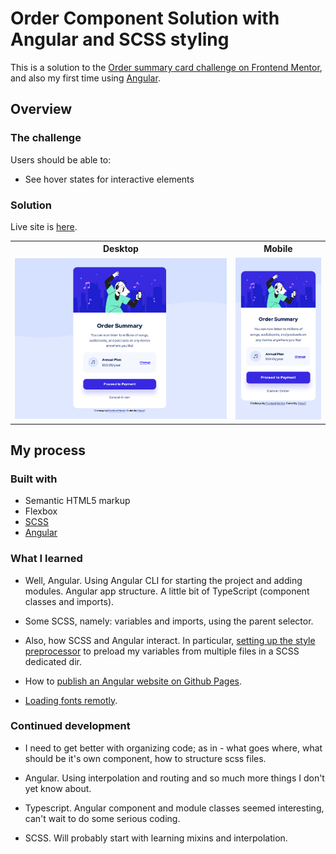 
# Order Component Solution with Angular and SCSS styling

This is a solution to the [Order summary card challenge on Frontend Mentor](https://www.frontendmentor.io/challenges/order-summary-component-QlPmajDUj), and also my first time using [Angular](https://angular.io/).


## Overview

### The challenge

Users should be able to:

- See hover states for interactive elements

### Solution

Live site is [here](https://fobya7.github.io/order-summary-component/).

<table>
    <tr>
        <th>Desktop</th>
        <th>Mobile</th>
    </tr>
    <tr>
        <td width="70%"> <img src="readme/screenshot-desktop.png"> </td>
        <td width="30%"> <img src="readme/screenshot-mobile.png"> </td>
    </tr>
</table>


## My process

### Built with

- Semantic HTML5 markup
- Flexbox
- [SCSS](https://sass-lang.com/)
- [Angular](https://angular.io/)

### What I learned

- Well, Angular. Using Angular CLI for starting the project and adding modules.
Angular app structure. A little bit of TypeScript (component classes and imports).

- Some SCSS, namely: variables and imports, using the parent selector.

- Also, how SCSS and Angular interact. In particular, [setting up the style preprocessor](https://www.digitalocean.com/community/tutorials/using-sass-with-the-angular-cli) to preload my variables from multiple files in a SCSS dedicated dir.

- How to [publish an Angular website on Github Pages](https://github.com/angular-schule/angular-cli-ghpages).

- [Loading fonts remotly](https://developers.google.com/fonts/docs/getting_started).

### Continued development

- I need to get better with organizing code; as in - what goes where, what should be it's own component, how to structure scss files.

- Angular. Using interpolation and routing and so much more things I don't yet know about.

- Typescript. Angular component and module classes seemed interesting, can't wait to do some serious coding.

- SCSS. Will probably start with learning mixins and interpolation.